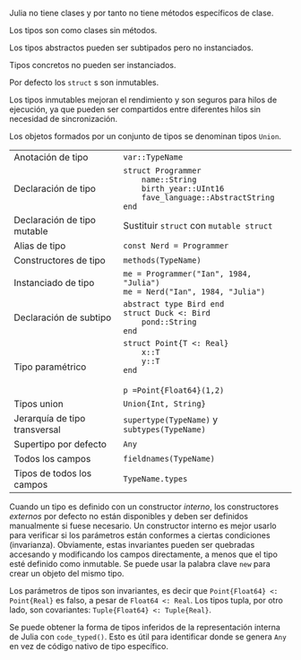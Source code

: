 Julia no tiene clases y por tanto no tiene métodos específicos de clase.

Los tipos son como clases sin métodos.

Los tipos abstractos pueden ser subtipados pero no instanciados.

Tipos concretos no pueden ser instanciados.

Por defecto los `struct` s son inmutables.

Los tipos inmutables mejoran el rendimiento y son seguros para hilos de ejecución,
ya que pueden ser compartidos entre diferentes hilos sin necesidad de sincronización.

Los objetos formados por un conjunto de tipos se denominan tipos `Union`.

|                          |                                                   |
| ------------------------ | ------------------------------------------------- |
| Anotación de tipo        | `var::TypeName`                                   |
| Declaración de tipo      | `struct Programmer`<br>`    name::String`<br>`    birth_year::UInt16`<br>`    fave_language::AbstractString`<br>`end` |
| Declaración de tipo mutable | Sustituir `struct` con `mutable struct`        |
| Alias de tipo            | `const Nerd = Programmer`                         |
| Constructores de tipo    | `methods(TypeName)`                               |
| Instanciado de tipo      | `me = Programmer("Ian", 1984, "Julia")`<br>`me = Nerd("Ian", 1984, "Julia")` |
| Declaración de subtipo   | `abstract type Bird end`<br>`struct Duck <: Bird`<br>`    pond::String`<br>`end` |
| Tipo paramétrico         | `struct Point{T <: Real}`<br>`    x::T`<br>`    y::T`<br>`end`<br><br>`p =Point{Float64}(1,2)`<br> |
| Tipos union              | `Union{Int, String}`                              |
| Jerarquía de tipo transversal  | `supertype(TypeName)` y `subtypes(TypeName)`      |
| Supertipo por defecto    | `Any`                                             |
| Todos los campos         | `fieldnames(TypeName)`                            |
| Tipos de todos los campos     | `TypeName.types`                             |

Cuando un tipo es definido con un constructor *interno*, los constructores
*externos* por defecto no están disponibles y deben ser definidos manualmente
si fuese necesario. Un constructor interno es mejor usarlo para verificar si
los parámetros están conformes a ciertas condiciones (invarianza). Obviamente, 
estas invariantes pueden ser quebradas accesando y modificando los campos directamente, 
a menos que el tipo esté definido como inmutable. Se puede usar la palabra
clave `new` para crear un objeto del mismo tipo.

Los parámetros de tipos son invariantes, es decir que `Point{Float64} <: Point{Real}` es
falso, a pesar de `Float64 <: Real`.
Los tipos tupla, por otro lado, son covariantes: `Tuple{Float64} <: Tuple{Real}`.

Se puede obtener la forma de tipos inferidos de la representación interna de Julia
con `code_typed()`. Esto es útil para identificar donde se genera `Any` en vez de
código nativo de tipo específico.
